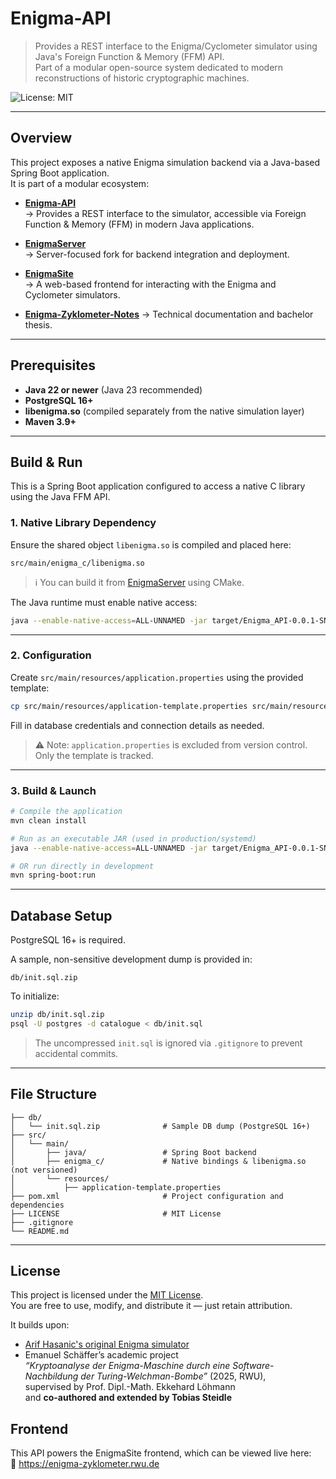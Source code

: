 # Enigma-API

> Provides a REST interface to the Enigma/Cyclometer simulator using Java's Foreign Function & Memory (FFM) API.  
> Part of a modular open-source system dedicated to modern reconstructions of historic cryptographic machines.

![License: MIT](https://img.shields.io/badge/License-MIT-yellow.svg)

---

## Overview

This project exposes a native Enigma simulation backend via a Java-based Spring Boot application.  
It is part of a modular ecosystem:

- **[Enigma-API](https://github.com/UPEV1sion/Enigma-API)**  
  → Provides a REST interface to the simulator, accessible via Foreign Function & Memory (FFM) in modern Java applications.

- **[EnigmaServer](https://github.com/UPEV1sion/Enigma/tree/server)**  
  → Server-focused fork for backend integration and deployment.

- **[EnigmaSite](https://github.com/Bibble-code/EnigmaSite)**  
  → A web-based frontend for interacting with the Enigma and Cyclometer simulators.

- **[Enigma-Zyklometer-Notes](https://github.com/Bibble-code/Enigma-Zyklometer-Notes)**
  → Technical documentation and bachelor thesis.

---

## Prerequisites

- **Java 22 or newer** (Java 23 recommended)
- **PostgreSQL 16+**
- **libenigma.so** (compiled separately from the native simulation layer)
- **Maven 3.9+**

---

## Build & Run

This is a Spring Boot application configured to access a native C library using the Java FFM API.

### 1. Native Library Dependency

Ensure the shared object `libenigma.so` is compiled and placed here:

```
src/main/enigma_c/libenigma.so
```

> ℹ️ You can build it from [EnigmaServer](https://github.com/UPEV1sion/Enigma/tree/server) using CMake.

The Java runtime must enable native access:

```bash
java --enable-native-access=ALL-UNNAMED -jar target/Enigma_API-0.0.1-SNAPSHOT.jar
```

---

### 2. Configuration

Create `src/main/resources/application.properties` using the provided template:

```bash
cp src/main/resources/application-template.properties src/main/resources/application.properties
```

Fill in database credentials and connection details as needed.

> ⚠️ Note: `application.properties` is excluded from version control. Only the template is tracked.

---

### 3. Build & Launch

```bash
# Compile the application
mvn clean install

# Run as an executable JAR (used in production/systemd)
java --enable-native-access=ALL-UNNAMED -jar target/Enigma_API-0.0.1-SNAPSHOT.jar

# OR run directly in development
mvn spring-boot:run
```

---

## Database Setup

PostgreSQL 16+ is required.

A sample, non-sensitive development dump is provided in:

```
db/init.sql.zip
```

To initialize:

```bash
unzip db/init.sql.zip
psql -U postgres -d catalogue < db/init.sql
```

> The uncompressed `init.sql` is ignored via `.gitignore` to prevent accidental commits.

---

## File Structure

```
├── db/
│   └── init.sql.zip              # Sample DB dump (PostgreSQL 16+)
├── src/
│   └── main/
│       ├── java/                 # Spring Boot backend
│       ├── enigma_c/             # Native bindings & libenigma.so (not versioned)
│       └── resources/
│           ├── application-template.properties
├── pom.xml                       # Project configuration and dependencies
├── LICENSE                       # MIT License
├── .gitignore
└── README.md
```

---

## License

This project is licensed under the [MIT License](LICENSE).  
You are free to use, modify, and distribute it — just retain attribution.

It builds upon:

- [Arif Hasanic's original Enigma simulator](https://github.com/murderbaer/enigma)
- Emanuel Schäffer’s academic project  
  *“Kryptoanalyse der Enigma-Maschine durch eine Software-Nachbildung der Turing-Welchman-Bombe”* (2025, RWU),  
  supervised by Prof. Dipl.-Math. Ekkehard Löhmann  
  and **co-authored and extended by Tobias Steidle**

## Frontend

This API powers the EnigmaSite frontend, which can be viewed live here:  
🔗 https://enigma-zyklometer.rwu.de